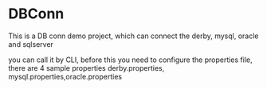 DBConn
======

This is a DB conn demo project, which can connect the derby, mysql, oracle and sqlserver

you can call it by CLI, before this you need to configure the properties file, there are 4 sample properties
derby.properties, mysql.properties,oracle.properties
